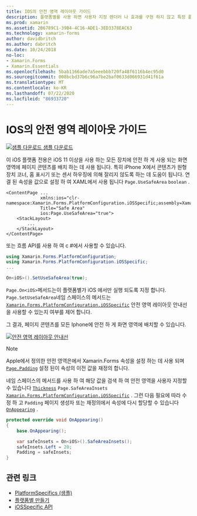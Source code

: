 ```yaml
---
title: IOS의 안전 영역 레이아웃 가이드
description: 플랫폼별를 사용 하면 사용자 지정 렌더러 나 효과를 구현 하지 않고 특정 플랫폼 에서만 사용할 수 있는 기능을 사용할 수 있습니다. 이 문서에서는 ios 플랫폼 관련 기능을 사용 하는 방법에 대해 설명 합니다 .이 기능을 사용 하면 iOS 11 이상을 사용 하는 모든 장치에서 안전 하 게 화면 영역에 페이지 콘텐츠를 배치할 수 있습니다.
ms.prod: xamarin
ms.assetid: 2B6789C1-39B4-4C16-ADE1-3ED3378EAC63
ms.technology: xamarin-forms
author: davidbritch
ms.author: dabritch
ms.date: 10/24/2018
no-loc:
- Xamarin.Forms
- Xamarin.Essentials
ms.openlocfilehash: 5bab1166ade7a5eeebbb720fa48f6116b4ec95d0
ms.sourcegitcommit: 008bcbd37b6c96a7be2baf0633d066931d41f61a
ms.translationtype: MT
ms.contentlocale: ko-KR
ms.lasthandoff: 07/22/2020
ms.locfileid: "86933720"
---
```

# <a name="safe-area-layout-guide-on-ios"></a>IOS의 안전 영역 레이아웃 가이드

[![샘플 다운로드](~/media/shared/download.png) 샘플 다운로드](https://docs.microsoft.com/samples/xamarin/xamarin-forms-samples/userinterface-platformspecifics)

이 iOS 플랫폼 전용은 iOS 11 이상을 사용 하는 모든 장치에 안전 하 게 사용 되는 화면 영역에 페이지 콘텐츠를 배치 하는 데 사용 됩니다. 특히 iPhone X에서 콘텐츠가 원형 장치 코너, 홈 표시기 또는 센서 하우징에 의해 잘리지 않도록 하는 데 도움이 됩니다. 연결 된 속성을 값으로 설정 하 여 XAML에서 사용 됩니다 `Page.UseSafeArea` `boolean` .

```xaml
<ContentPage ...
             xmlns:ios="clr-namespace:Xamarin.Forms.PlatformConfiguration.iOSSpecific;assembly=Xamarin.Forms.Core"
             Title="Safe Area"
             ios:Page.UseSafeArea="true">
    <StackLayout>
        ...
    </StackLayout>
</ContentPage>
```

또는 흐름 API를 사용 하 여 c #에서 사용할 수 있습니다.

```csharp
using Xamarin.Forms.PlatformConfiguration;
using Xamarin.Forms.PlatformConfiguration.iOSSpecific;
...

On<iOS>().SetUseSafeArea(true);
```

`Page.On<iOS>`메서드는이 플랫폼별가 iOS 에서만 실행 되도록 지정 합니다. `Page.SetUseSafeArea`네임 스페이스의 메서드는 [`Xamarin.Forms.PlatformConfiguration.iOSSpecific`](xref:Xamarin.Forms.PlatformConfiguration.iOSSpecific) 안전 영역 레이아웃 안내선을 사용할 수 있는지 여부를 제어 합니다.

그 결과, 페이지 콘텐츠를 모든 Iphone에 안전 하 게 화면 영역에 배치할 수 있습니다.

[![안전 영역 레이아웃 안내선](page-safe-area-images/safe-area-layout.png)](page-safe-area-images/safe-area-layout-large.png#lightbox "안전 영역 레이아웃 안내선")

> [!NOTE]
> Apple에서 정의한 안전 영역은에서 Xamarin.Forms 속성을 설정 하는 데 사용 되며 [`Page.Padding`](xref:Xamarin.Forms.Page.Padding) 설정 된이 속성의 이전 값을 재정의 합니다.

네임 스페이스의 메서드를 사용 하 여 해당 값을 검색 하 여 안전 영역을 사용자 지정할 수 있습니다 [`Thickness`](xref:Xamarin.Forms.Thickness) `Page.SafeAreaInsets` [`Xamarin.Forms.PlatformConfiguration.iOSSpecific`](xref:Xamarin.Forms.PlatformConfiguration.iOSSpecific) . 그런 다음 필요에 따라 수정 하 고 `Padding` 페이지 생성자 또는 재정의에서 속성에 다시 할당할 수 있습니다 [`OnAppearing`](xref:Xamarin.Forms.Page.OnAppearing) .

```csharp
protected override void OnAppearing()
{
    base.OnAppearing();

    var safeInsets = On<iOS>().SafeAreaInsets();
    safeInsets.Left = 20;
    Padding = safeInsets;
}
```

## <a name="related-links"></a>관련 링크

- [PlatformSpecifics (샘플)](https://docs.microsoft.com/samples/xamarin/xamarin-forms-samples/userinterface-platformspecifics)
- [플랫폼별 만들기](~/xamarin-forms/platform/platform-specifics/index.md#creating-platform-specifics)
- [iOSSpecific API](xref:Xamarin.Forms.PlatformConfiguration.iOSSpecific)

